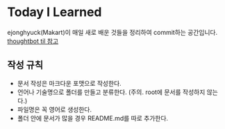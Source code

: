 # Today I Learned
ejonghyuck(Makart)이 매일 새로 배운 것들을 정리하여 commit하는 공간입니다. [thoughtbot til 참고](https://github.com/thoughtbot/til)

## 작성 규칙
* 문서 작성은 마크다운 포맷으로 작성한다.
* 언어나 기술명으로 폴더를 만들고 분류한다. (주의. root에 문서를 작성하지 않는다.)
* 파일명은 꼭 영어로 생성한다.
* 폴더 안에 문서가 많을 경우 README.md를 따로 추가한다.
